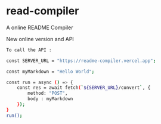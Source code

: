 # read-compiler

A online README Compiler

New online version and API

```sh
To call the API :

const SERVER_URL = "https://readme-compiler.vercel.app";

const myMarkdown = "Hello World";

const run = async () => {
    const res = await fetch(`${SERVER_URL}/convert`, {
        method: "POST",
        body : myMarkdown
    });
}
run();
```